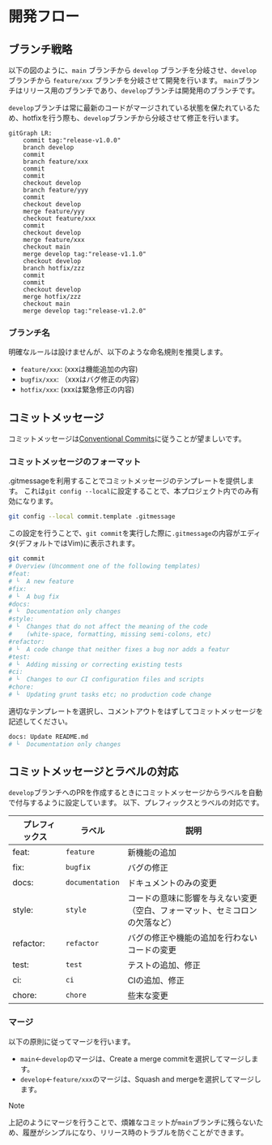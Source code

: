# 開発フロー

## ブランチ戦略

以下の図のように、`main` ブランチから `develop` ブランチを分岐させ、`develop` ブランチから `feature/xxx` ブランチを分岐させて開発を行います。
`main`ブランチはリリース用のブランチであり、`develop`ブランチは開発用のブランチです。

`develop`ブランチは常に最新のコードがマージされている状態を保たれているため、hotfixを行う際も、`develop`ブランチから分岐させて修正を行います。

```mermaid
gitGraph LR:
    commit tag:"release-v1.0.0"
    branch develop
    commit
    branch feature/xxx
    commit
    commit
    checkout develop
    branch feature/yyy
    commit
    checkout develop
    merge feature/yyy
    checkout feature/xxx
    commit
    checkout develop
    merge feature/xxx
    checkout main
    merge develop tag:"release-v1.1.0"
    checkout develop
    branch hotfix/zzz
    commit
    commit
    checkout develop
    merge hotfix/zzz
    checkout main
    merge develop tag:"release-v1.2.0"
```

### ブランチ名

明確なルールは設けませんが、以下のような命名規則を推奨します。

- `feature/xxx`: (xxxは機能追加の内容)
- `bugfix/xxx`: （xxxはバグ修正の内容）
- `hotfix/xxx`: (xxxは緊急修正の内容)

## コミットメッセージ

コミットメッセージは[Conventional Commits](https://www.conventionalcommits.org/en/v1.0.0/)に従うことが望ましいです。

### コミットメッセージのフォーマット

.gitmessageを利用することでコミットメッセージのテンプレートを提供します。
これは`git config --local`に設定することで、本プロジェクト内でのみ有効になります。

```bash
git config --local commit.template .gitmessage
```

この設定を行うことで、`git commit`を実行した際に`.gitmessage`の内容がエディタ(デフォルトではVim)に表示されます。

```bash
git commit
# Overview (Uncomment one of the following templates)
#feat: 
# └  A new feature
#fix:
# └  A bug fix
#docs:
# └  Documentation only changes
#style:
# └  Changes that do not affect the meaning of the code
#    (white-space, formatting, missing semi-colons, etc)
#refactor:
# └  A code change that neither fixes a bug nor adds a featur
#test:
# └  Adding missing or correcting existing tests
#ci:
# └  Changes to our CI configuration files and scripts
#chore:
# └  Updating grunt tasks etc; no production code change

```

適切なテンプレートを選択し、コメントアウトをはずしてコミットメッセージを記述してください。

```bash
docs: Update README.md
# └  Documentation only changes
```

## コミットメッセージとラベルの対応

`develop`ブランチへのPRを作成するときにコミットメッセージからラベルを自動で付与するように設定しています。
以下、プレフィックスとラベルの対応です。

|　プレフィックス | ラベル | 説明|
|---|---|---|
|feat: | `feature` | 新機能の追加|
|fix: | `bugfix` | バグの修正|
|docs: | `documentation` | ドキュメントのみの変更|
|style: | `style` | コードの意味に影響を与えない変更（空白、フォーマット、セミコロンの欠落など）|
|refactor: | `refactor` | バグの修正や機能の追加を行わないコードの変更|
|test: | `test` | テストの追加、修正|
|ci: | `ci` | CIの追加、修正|
|chore: | `chore` | 些末な変更 |

### マージ

以下の原則に従ってマージを行います。

- `main`←`develop`のマージは、Create a merge commitを選択してマージします。
- `develop`←`feature/xxx`のマージは、Squash and mergeを選択してマージします。

> [!NOTE]
> 上記のようにマージを行うことで、煩雑なコミットが`main`ブランチに残らないため、履歴がシンプルになり、リリース時のトラブルを防ぐことができます。

